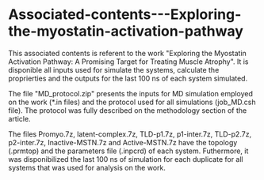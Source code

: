 # Associated-contents---Exploring-the-myostatin-activation-pathway

This associated contents is referent to the work "Exploring the Myostatin Activation Pathway: A Promising Target for Treating Muscle Atrophy". It is disponible all inputs used for simulate the systems, calculate the proprierties and the outputs for the last 100 ns of each system simulated.

The file "MD_protocol.zip" presents the inputs for MD simulation employed on the work (*.in files) and the protocol used for all simulations (job_MD.csh file). The protocol was fully described on the methodology section of the article.

The files Promyo.7z, latent-complex.7z, TLD-p1.7z, p1-inter.7z, TLD-p2.7z, p2-inter.7z, Inactive-MSTN.7z and Active-MSTN.7z have the topology (.prmtop) and the parameters file (.inpcrd) of each system. Futhermore, it was disponibilized the last 100 ns of simulation for each duplicate for all systems that was used for analysis on the work. 
